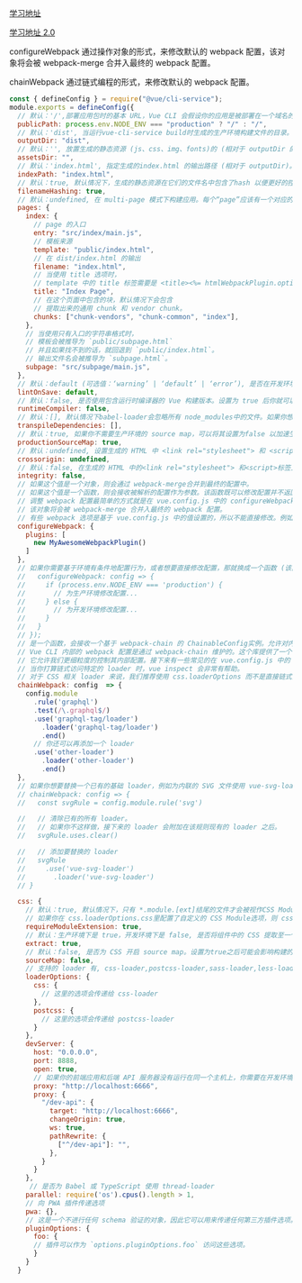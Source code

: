 [学习地址](https://blog.csdn.net/weixin_35773751/article/details/123414144?ops_request_misc=%257B%2522request%255Fid%2522%253A%2522168549405816800182735133%2522%252C%2522scm%2522%253A%252220140713.130102334..%2522%257D&request_id=168549405816800182735133&biz_id=0&utm_medium=distribute.pc_search_result.none-task-blog-2~all~top_click~default-2-123414144-null-null.142^v88^control_2,239^v2^insert_chatgpt&utm_term=vue.config.js%E9%85%8D%E7%BD%AE&spm=1018.2226.3001.4187)

[学习地址 2.0](https://edu.csdn.net/skill/vue/vue-d80da0184cd44dfd94e41e61e934a6cd?typeId=28491&ops_request_misc=%257B%2522request%255Fid%2522%253A%2522168549930316800182198673%2522%252C%2522scm%2522%253A%252220140713.130102334..%2522%257D&request_id=168549930316800182198673&biz_id=0&utm_medium=distribute.pc_search_result.none-task-blog-2~all~sobaiduend~default-1-115665717-null-null.142^v88^control_2,239^v2^insert_chatgpt&utm_term=vue.config.js%20publicpath%E4%BD%BF%E7%94%A8&spm=1018.2226.3001.4187)

configureWebpack 通过操作对象的形式，来修改默认的 webpack 配置，该对象将会被 webpack-merge 合并入最终的 webpack 配置。

chainWebpack 通过链式编程的形式，来修改默认的 webpack 配置。

```js
const { defineConfig } = require("@vue/cli-service");
module.exports = defineConfig({
  // 默认：'/',部署应用包时的基本 URL，Vue CLI 会假设你的应用是被部署在一个域名的根路径上，如果是部署在一个子路径上，比如在https://www.my-app.com/my-app/，则设置publicPath: /my-app/。这个值也可以被设置为空字符串 ('') 或是相对路径 ('./')，这样所有的资源都会被链接为相对路径，方便迁移。
  publicPath: process.env.NODE_ENV === "production" ? "/" : "/",
  // 默认：'dist', 当运行vue-cli-service build时生成的生产环境构建文件的目录。注意目标目录在构建之前会被清除 (构建时传入--no-clean 可关闭该行为)。
  outputDir: "dist",
  // 默认：'', 放置生成的静态资源 (js、css、img、fonts)的 (相对于 outputDir 的) 目录
  assetsDir: "",
  // 默认：'index.html', 指定生成的index.html 的输出路径 (相对于 outputDir)。也可以是一个绝对路径。
  indexPath: "index.html",
  // 默认：true, 默认情况下，生成的静态资源在它们的文件名中包含了hash 以便更好的控制缓存。然而，这也要求index的 HTML 是被 Vue CLI自动生成的。如果你无法使用 Vue CLI 生成的 index HTML，你可以通过将这个选项设为false 来关闭文件名哈希。
  filenameHashing: true,
  // 默认：undefined, 在 multi-page 模式下构建应用。每个“page”应该有一个对应的 JavaScript 入口文件。其值应该是一个对象，对象的 key 是入口的名字，value 可以是对象或字符串，类似：
  pages: {
    index: {
      // page 的入口
      entry: "src/index/main.js",
      // 模板来源
      template: "public/index.html",
      // 在 dist/index.html 的输出
      filename: "index.html",
      // 当使用 title 选项时，
      // template 中的 title 标签需要是 <title><%= htmlWebpackPlugin.options.title %></title>
      title: "Index Page",
      // 在这个页面中包含的块，默认情况下会包含
      // 提取出来的通用 chunk 和 vendor chunk。
      chunks: ["chunk-vendors", "chunk-common", "index"],
    },
    // 当使用只有入口的字符串格式时，
    // 模板会被推导为 `public/subpage.html`
    // 并且如果找不到的话，就回退到 `public/index.html`。
    // 输出文件名会被推导为 `subpage.html`。
    subpage: "src/subpage/main.js",
  },
  // 默认：default (可选值：‘warning’ | ‘default’ | ‘error’), 是否在开发环境下通过eslint-loader在每次保存时lint代码。这个值会在 @vue/cli-plugin-eslint被安装之后生效。
  lintOnSave: default,
  // 默认：false, 是否使用包含运行时编译器的 Vue 构建版本。设置为 true 后你就可以在 Vue 组件中使用 template选项了，但是这会让你的应用额外增加 10kb 左右。
  runtimeCompiler: false,
  // 默认：[], 默认情况下babel-loader会忽略所有 node_modules中的文件。如果你想要通过 Babel 显式转译一个依赖，可以在这个选项中列出来。
  transpileDependencies: [],
  // 默认：true, 如果你不需要生产环境的 source map，可以将其设置为false 以加速生产环境构建。
  productionSourceMap: true,
  // 默认：undefined, 设置生成的 HTML 中 <link rel="stylesheet"> 和 <script> 标签的 crossorigin 属性。
  crossorigin: undefined,
  // 默认：false, 在生成的 HTML 中的<link rel="stylesheet"> 和<script>标签上启用Subresource Integrity (SRI)。如果你构建后的文件是部署在 CDN 上的，启用该选项可以提供额外的安全性。
  integrity: false,
  // 如果这个值是一个对象，则会通过 webpack-merge合并到最终的配置中。
  // 如果这个值是一个函数，则会接收被解析的配置作为参数。该函数既可以修改配置并不返回任何东西，也可以返回一个被克隆或合并过的配置版本。
  // 调整 webpack 配置最简单的方式就是在 vue.config.js 中的 configureWebpack 选项提供一个对象
  // 该对象将会被 webpack-merge 合并入最终的 webpack 配置。
  // 有些 webpack 选项是基于 vue.config.js 中的值设置的，所以不能直接修改。例如你应该修改 vue.config.js 中的 outputDir 选项而不是修改 output.path；你应该修改 vue.config.js 中的 publicPath 选项而不是修改 output.publicPath。这样做是因为 vue.config.js 中的值会被用在配置里的多个地方，以确保所有的部分都能正常工作在一起。
  configureWebpack: {
    plugins: [
      new MyAwesomeWebpackPlugin()
    ]
  },
  // 如果你需要基于环境有条件地配置行为，或者想要直接修改配置，那就换成一个函数 (该函数会在环境变量被设置之后懒执行)。该方法的第一个参数会收到已经解析好的配置。在函数内，你可以直接修改配置，或者返回一个将会被合并的对象：
  //   configureWebpack: config => {
  //     if (process.env.NODE_ENV === 'production') {
  //       // 为生产环境修改配置...
  //     } else {
  //       // 为开发环境修改配置...
  //     }
  //   }
  // });
  // 是一个函数，会接收一个基于 webpack-chain 的 ChainableConfig实例。允许对内部的webpack配置进行更细粒度的修改。
  // Vue CLI 内部的 webpack 配置是通过 webpack-chain 维护的。这个库提供了一个 webpack 原始配置的上层抽象，使其可以定义具名的 loader 规则和具名插件，并有机会在后期进入这些规则并对它们的选项进行修改。
  // 它允许我们更细粒度的控制其内部配置。接下来有一些常见的在 vue.config.js 中的 chainWebpack 修改的例子。
  // 当你打算链式访问特定的 loader 时，vue inspect 会非常有帮助。
  // 对于 CSS 相关 loader 来说，我们推荐使用 css.loaderOptions 而不是直接链式指定 loader。这是因为每种 CSS 文件类型都有多个规则，而 css.loaderOptions 可以确保你通过一个地方影响所有的规则。
  chainWebpack: config  => {
    config.module
      .rule('graphql')
      .test(/\.graphql$/)
      .use('graphql-tag/loader')
        .loader('graphql-tag/loader')
        .end()
      // 你还可以再添加一个 loader
      .use('other-loader')
        .loader('other-loader')
        .end()
  },
  // 如果你想要替换一个已有的基础 loader，例如为内联的 SVG 文件使用 vue-svg-loader 而不是加载这个文件：
  // chainWebpack: config => {
  //   const svgRule = config.module.rule('svg')

  //   // 清除已有的所有 loader。
  //   // 如果你不这样做，接下来的 loader 会附加在该规则现有的 loader 之后。
  //   svgRule.uses.clear()

  //   // 添加要替换的 loader
  //   svgRule
  //     .use('vue-svg-loader')
  //       .loader('vue-svg-loader')
  // }

  css: {
    // 默认：true, 默认情况下，只有 *.module.[ext]结尾的文件才会被视作CSS Modules 模块。设置为 false后你就可以去掉文件名中的.module并将所有的 *.(css|scss|sass|less|styl(us)?)文件视为 CSS Modules模块。
    // 如果你在 css.loaderOptions.css里配置了自定义的 CSS Module选项，则 css.requireModuleExtension必须被显式地指定为true或者false，否则我们无法确定你是否希望将这些自定义配置应用到所有 CSS文件中。
    requireModuleExtension: true,
    // 默认：生产环境下是 true，开发环境下是 false, 是否将组件中的 CSS 提取至一个独立的 CSS 文件中 (而不是动态注入到 JavaScript中的inline代码)。同样当构建 Web Components组件时它总是会被禁用 (样式是 inline 的并注入到了 shadowRoot 中)。当作为一个库构建时，你也可以将其设置为false免得用户自己导入 CSS。提取 CSS 在开发环境模式下是默认不开启的，因为它和 CSS 热重载不兼容。然而，你仍然可以将这个值显性地设置为 true 在所有情况下都强制提取。
    extract: true,
    // 默认：false, 是否为 CSS 开启 source map。设置为true之后可能会影响构建的性能。
    sourceMap: false,
    // 支持的 loader 有, css-loader,postcss-loader,sass-loader,less-loader,stylus-loader
    loaderOptions: {
      css: {
        // 这里的选项会传递给 css-loader
      },
      postcss: {
        // 这里的选项会传递给 postcss-loader
      }
    },
    devServer: {
      host: "0.0.0.0",
      port: 8888,
      open: true,
      // 如果你的前端应用和后端 API 服务器没有运行在同一个主机上，你需要在开发环境下将 API 请求代理到 API 服务器。这个问题可以通过vue.config.js 中的 devServer.proxy 选项来配置。
      proxy: "http://localhost:6666",
      proxy: {
        "/dev-api": {
          target: "http://localhost:6666",
          changeOrigin: true,
          ws: true,
          pathRewrite: {
            ["^/dev-api"]: "",
          },
        }
      }
    },
     // 是否为 Babel 或 TypeScript 使用 thread-loader
    parallel: require('os').cpus().length > 1,
    // 向 PWA 插件传递选项
    pwa: {},
    // 这是一个不进行任何 schema 验证的对象，因此它可以用来传递任何第三方插件选项。例如
    pluginOptions: {
      foo: {
      // 插件可以作为 `options.pluginOptions.foo` 访问这些选项。
      }
    }
  }
```
